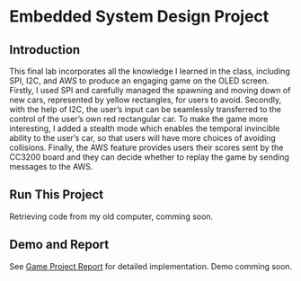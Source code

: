# Embedded System Design Project

## Introduction

This final lab incorporates all the knowledge I learned in the class, including SPI, I2C, and AWS to produce an engaging game on the OLED screen. Firstly, I used SPI and carefully managed the spawning and moving down of new cars, represented by yellow rectangles, for users to avoid. Secondly, with the help of I2C, the user’s input can be seamlessly transferred to the control of the user’s own red rectangular car. To make the game more interesting, I added a stealth mode which enables the temporal invincible ability to the user’s car, so that users will have more choices of avoiding collisions. Finally, the AWS feature provides users their scores sent by the CC3200 board and they can decide whether to replay the game by sending messages to the AWS.

## Run This Project

Retrieving code from my old computer, comming soon.

## Demo and Report

See [Game Project Report](Game_Project_Report.pdf) for detailed implementation.
Demo comming soon.
